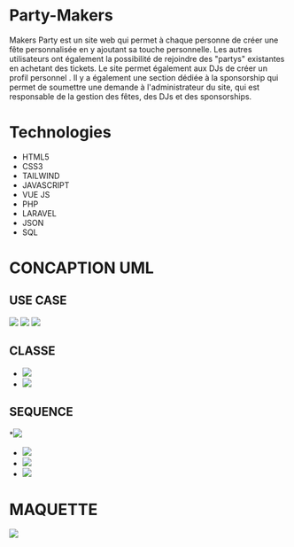 # Party-Makers
Makers Party est un site web qui permet à chaque personne de créer une fête personnalisée en y ajoutant sa touche personnelle. Les autres utilisateurs ont également la possibilité de rejoindre des "partys" existantes en achetant des tickets. Le site permet également aux DJs de créer un profil personnel . Il y a également une section dédiée à la sponsorship qui permet de soumettre une demande à l'administrateur du site, qui est responsable de la gestion des fêtes, des DJs et des sponsorships.
# Technologies
* HTML5
* CSS3
* TAILWIND
* JAVASCRIPT
* VUE JS
* PHP
* LARAVEL
* JSON
* SQL
# CONCAPTION UML
## USE CASE
![](https://github.com/fadwa2022/IMAGEMP/blob/main/images/Capture%20d%E2%80%99%C3%A9cran%202023-02-20%20101824.png)
![](https://github.com/fadwa2022/IMAGEMP/blob/main/images/uml%20.png)
![](https://github.com/fadwa2022/IMAGEMP/blob/main/images/Capture%20d%E2%80%99%C3%A9cran%202023-02-20%20101802.png)
##  CLASSE
* ![](https://github.com/fadwa2022/IMAGEMP/blob/main/images/classe.png)
* ![](https://github.com/fadwa2022/IMAGEMP/blob/main/images/c2.png)
## SEQUENCE
*![](https://github.com/fadwa2022/IMAGEMP/blob/main/images/AS.png)
*  ![](https://github.com/fadwa2022/IMAGEMP/blob/main/images/cs.png)
* ![](https://github.com/fadwa2022/IMAGEMP/blob/main/images/ds.png)
* ![](https://github.com/fadwa2022/IMAGEMP/blob/main/images/ss.png)
# MAQUETTE
![](https://github.com/fadwa2022/IMAGEMP/blob/main/images/maquetteparty0.png)
